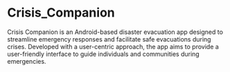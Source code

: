 # Crisis_Companion
Crisis Companion is an Android-based disaster evacuation app designed to streamline emergency responses and facilitate safe evacuations during crises. Developed with a user-centric approach, the app aims to provide a user-friendly interface to guide individuals and communities during emergencies.
